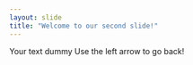 ```yaml
---
layout: slide
title: "Welcome to our second slide!"
---
```

Your text dummy
Use the left arrow to go back!
